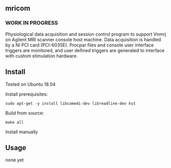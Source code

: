 mricom
------
### WORK IN PROGRESS ###
Physiological data acquisition and session control program to support Vnmrj on
Agilent MRI scanner console host machine. Data acquisition is handled by a 
NI PCI card (PCI-6035E). Procpar files and console user interface triggers are
monitored, and user defined triggers are generated to interface with custom
stimulation hardware.

Install
-----
Tested on Ubuntu 18.04

Install prerequisites:
```
sudo apt-get -y install libcomedi-dev libreadline-dev kst
```

Build from source:
```
make all
```
Install manually

Usage
-----
none yet
